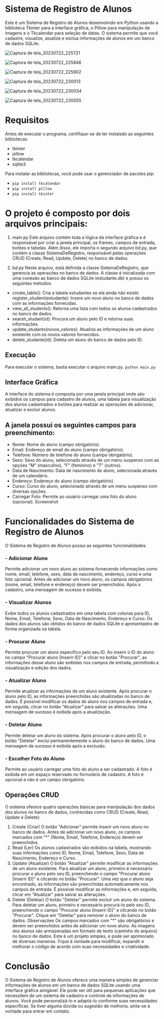 # Sistema de Registro de Alunos 
Este é um Sistema de Registro de Alunos desenvolvido em Python usando a biblioteca Tkinter para a interface gráfica, o Pillow para manipulação de imagens e o Tkcalendar para seleção de datas. O sistema permite que você cadastre, visualize, atualize e exclua informações de alunos em um banco de dados SQLite.


![Captura de tela_20230722_225721](https://github.com/Jeova-1704/Sistema-cadastro-alunos/assets/127805808/b559402a-ae46-4a2e-b18f-879082a228dc)



![Captura de tela_20230722_225846](https://github.com/Jeova-1704/Sistema-cadastro-alunos/assets/127805808/2ad9c959-d0f1-4dd0-99fb-5d6321247776)



![Captura de tela_20230722_225902](https://github.com/Jeova-1704/Sistema-cadastro-alunos/assets/127805808/cbf549fa-89e9-416e-984c-d8f7df8073c1)




![Captura de tela_20230722_230013](https://github.com/Jeova-1704/Sistema-cadastro-alunos/assets/127805808/7c2d7a74-2c03-4bfc-9bf6-3dbe49cefbcf)




![Captura de tela_20230722_230034](https://github.com/Jeova-1704/Sistema-cadastro-alunos/assets/127805808/e1b94583-4c23-43e9-af89-8b7c4e311739)




![Captura de tela_20230722_230055](https://github.com/Jeova-1704/Sistema-cadastro-alunos/assets/127805808/2be50d40-cc56-4031-b716-082843ea7213)






# Requisitos
Antes de executar o programa, certifique-se de ter instalado as seguintes bibliotecas:

- tkinter
- pillow
- tkcalendar
- sqlite3

Para instalar as bibliotecas, você pode usar o gerenciador de pacotes pip:
- `pip install tkcalendar`
- `pip install pillow`
- `pip install tkinter`


# O projeto é composto por dois arquivos principais:

1. main.py
Este arquivo contém toda a lógica da interface gráfica e é responsável por criar a janela principal, os frames, campos de entrada, botões e tabelas. Além disso, ele importa o segundo arquivo bd.py, que contém a classe SistemaDeRegistro, responsável pelas operações CRUD (Create, Read, Update, Delete) no banco de dados.

2. bd.py
Neste arquivo, está definida a classe SistemaDeRegistro, que gerencia as operações no banco de dados. A classe é inicializada com uma conexão ao banco de dados SQLite (estudante.db) e possui os seguintes métodos:

- create_table(): Cria a tabela estudantes se ela ainda não existir.
register_student(estudante): Insere um novo aluno no banco de dados com as informações fornecidas.
- view_all_students(): Retorna uma lista com todos os alunos cadastrados no banco de dados.
- searsh_studant(id): Procura um aluno pelo ID e retorna suas informações.
- update_studants(novos_valores): Atualiza as informações de um aluno existente com os novos valores fornecidos.
- delete_studante(id): Deleta um aluno do banco de dados pelo ID.
## Execução
Para executar o sistema, basta executar o arquivo main.py.
`python main.py`

## Interface Gráfica
A interface do sistema é composta por uma janela principal onde são exibidos os campos para cadastro de alunos, uma tabela para visualização dos alunos cadastrados e botões para realizar as operações de adicionar, atualizar e excluir alunos.

## A janela possui os seguintes campos para preenchimento:

- Nome: Nome do aluno (campo obrigatório).
- Email: Endereço de email do aluno (campo obrigatório).
- Telefone: Número de telefone do aluno (campo obrigatório).
- Sexo: Sexo do aluno, selecionado através de um menu suspenso com as opções "M" (masculino), "F" (feminino) e "T" (outros).
- Data de Nascimento: Data de nascimento do aluno, selecionada através de um calendário.
- Endereço: Endereço do aluno (campo obrigatório).
- Curso: Curso do aluno, selecionado através de um menu suspenso com diversas opções.
- Carregar Foto: Permite ao usuário carregar uma foto do aluno (opcional).
Screenshot

# Funcionalidades do Sistema de Registro de Alunos
O Sistema de Registro de Alunos possui as seguintes funcionalidades:
### - Adicionar Aluno
Permite adicionar um novo aluno ao sistema fornecendo informações como nome, email, telefone, sexo, data de nascimento, endereço, curso e uma foto opcional. Antes de adicionar um novo aluno, os campos obrigatórios (nome, email, telefone e endereço) devem ser preenchidos. Após o cadastro, uma mensagem de sucesso é exibida.
### - Visualizar Alunos
Exibe todos os alunos cadastrados em uma tabela com colunas para ID, Nome, Email, Telefone, Sexo, Data de Nascimento, Endereço e Curso. Os dados dos alunos são obtidos do banco de dados SQLite e apresentados de forma organizada na tabela.
### - Procurar Aluno
Permite procurar um aluno específico pelo seu ID. Ao inserir o ID do aluno no campo "Procurar aluno [Inserir ID]" e clicar no botão "Procurar", as informações desse aluno são exibidas nos campos de entrada, permitindo a visualização e edição dos dados.
### - Atualizar Aluno
Permite atualizar as informações de um aluno existente. Após procurar o aluno pelo ID, as informações preenchidas são atualizadas no banco de dados. É possível modificar os dados do aluno nos campos de entrada e, em seguida, clicar no botão "Atualizar" para salvar as alterações. Uma mensagem de sucesso é exibida após a atualização.
### - Deletar Aluno
Permite deletar um aluno do sistema. Após procurar o aluno pelo ID, o botão "Deletar" exclui permanentemente o aluno do banco de dados. Uma mensagem de sucesso é exibida após a exclusão.
### - Escolher Foto do Aluno
Permite ao usuário carregar uma foto do aluno a ser cadastrado. A foto é exibida em um espaço reservado no formulário de cadastro. A foto é opcional e não é um campo obrigatório.












## Operações CRUD
O sistema oferece quatro operações básicas para manipulação dos dados dos alunos no banco de dados, conhecidas como CRUD (Create, Read, Update e Delete):

1. Create (Criar)
O botão "Adicionar" permite inserir um novo aluno no banco de dados.
Antes de adicionar um novo aluno, os campos marcados com "*" (Nome, Email, Telefone, Endereço) devem ser preenchidos.
2. Read (Ler)
Os alunos cadastrados são exibidos na tabela, mostrando suas informações como ID, Nome, Email, Telefone, Sexo, Data de Nascimento, Endereço e Curso.
3. Update (Atualizar)
O botão "Atualizar" permite modificar as informações de um aluno existente.
Para atualizar um aluno, primeiro é necessário procurar o aluno pelo seu ID, preenchendo o campo "Procurar aluno [Inserir ID]" e clicando no botão "Procurar".
Uma vez que o aluno seja encontrado, as informações são preenchidas automaticamente nos campos de entrada. É possível modificar as informações e, em seguida, clicar em "Atualizar" para salvar as alterações.
4. Delete (Deletar)
O botão "Deletar" permite excluir um aluno do sistema.
Para deletar um aluno, primeiro é necessário procurá-lo pelo seu ID, preenchendo o campo "Procurar aluno [Inserir ID]" e clicando no botão "Procurar".
Clique em "Deletar" para remover o aluno do banco de dados.
Observações
Os campos marcados com "*" são obrigatórios e devem ser preenchidos antes de adicionar um novo aluno.
As imagens dos alunos são armazenadas em formato de texto (caminho do arquivo) no banco de dados.
Este é um projeto simples, e pode ser aprimorado de diversas maneiras. Fique à vontade para modificar, expandir e melhorar o código de acordo com suas necessidades e criatividade.


# Conclusão
O Sistema de Registro de Alunos oferece uma maneira simples de gerenciar informações de alunos em um banco de dados SQLite usando uma interface gráfica amigável. Ele pode ser útil para pequenas aplicações que necessitem de um sistema de cadastro e controle de informações de alunos. Você pode personalizá-lo e adaptá-lo conforme suas necessidades específicas. Se tiver alguma dúvida ou sugestão de melhoria, sinta-se à vontade para entrar em contato.
